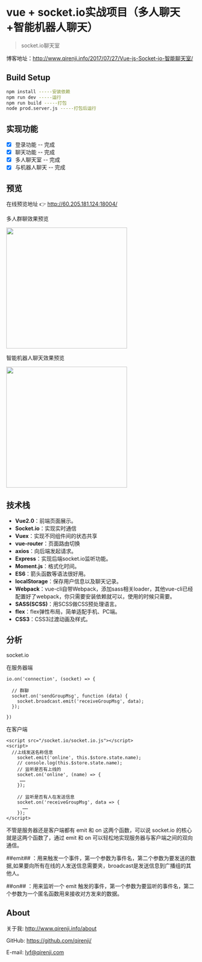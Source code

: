 # vue + socket.io实战项目（多人聊天+智能机器人聊天）

> socket.io聊天室

博客地址：http://www.qirenji.info/2017/07/27/Vue-js-Socket-io-智能聊天室/

## Build Setup

``` bash
npm install -----安装依赖
npm run dev -----运行
npm run build -----打包
node prod.server.js -----打包后运行
```
## 实现功能

- [x] 登录功能 -- 完成
- [x] 聊天功能 -- 完成
- [x] 多人聊天室 -- 完成
- [x] 与机器人聊天 -- 完成

## 预览

在线预览地址 👉 http://60.205.181.124:18004/

多人群聊效果预览

<img src="http://www.qirenji.info/img/chat-vue/chat.png" width="320">

智能机器人聊天效果预览

<img src="http://www.qirenji.info/img/chat-vue/chat.png" width="320">


## 技术栈
- **Vue2.0**：前端页面展示。
- **Socket.io**：实现实时通信
- **Vuex**：实现不同组件间的状态共享
- **vue-router**：页面路由切换
- **axios**：向后端发起请求。
- **Express**：实现后端socket.io监听功能。
- **Moment.js**：格式化时间。
- **ES6**：箭头函数等语法很好用。
- **localStorage**：保存用户信息以及聊天记录。
- **Webpack**：vue-cli自带Webpack，添加sass相关loader，其他vue-cli已经配置好了webpack，你只需要安装依赖就可以，使用的时候只需要<style lang="scss"></style>。
- **SASS(SCSS)**：用SCSS做CSS预处理语言。
- **flex**：flex弹性布局，简单适配手机、PC端。
- **CSS3**：CSS3过渡动画及样式。

## 分析

socket.io

在服务器端

```
io.on('connection', (socket) => {

  // 群聊
  socket.on('sendGroupMsg', function (data) {
    socket.broadcast.emit('receiveGroupMsg', data);
  });

})
```
在客户端

```
<script src="/socket.io/socket.io.js"></script>
<script>
  //上线发送名称信息 
    socket.emit('online', this.$store.state.name);
    // console.log(this.$store.state.name);
    // 监听是否有上线的
    socket.on('online', (name) => {
     ……
    });

    // 监听是否有人在发送信息
    socket.on('receiveGroupMsg', data => {
      ……
    });
</script>
```
不管是服务器还是客户端都有 emit 和 on 这两个函数，可以说 socket.io 的核心就是这两个函数了，通过 emit 和 on 可以轻松地实现服务器与客户端之间的双向通信。

##emit## ：用来触发一个事件，第一个参数为事件名，第二个参数为要发送的数据,如果要向所有在线的人发送信息需要夹，broadcast是发送信息到广播组的其他人。

##on## ：用来监听一个 emit 触发的事件，第一个参数为要监听的事件名，第二个参数为一个匿名函数用来接收对方发来的数据。


## About

关于我: http://www.qirenji.info/about

GitHub: https://github.com/qirenji/

E-mail: lyf@qirenji.com





